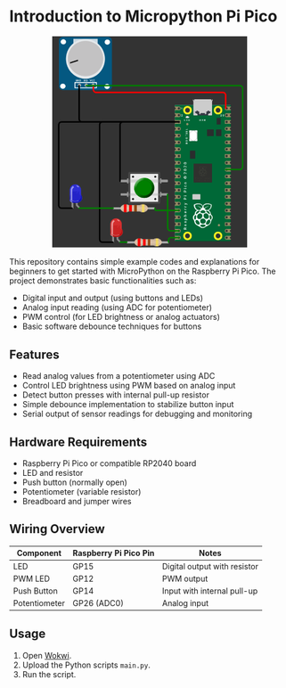 # Introduction to Micropython Pi Pico

<p align="center">
  <img src="circuit.png" alt="Circuit Diagram" width="350"/>
</p>

This repository contains simple example codes and explanations for beginners to get started with MicroPython on the Raspberry Pi Pico. The project demonstrates basic functionalities such as:

- Digital input and output (using buttons and LEDs)
- Analog input reading (using ADC for potentiometer)
- PWM control (for LED brightness or analog actuators)
- Basic software debounce techniques for buttons

## Features

- Read analog values from a potentiometer using ADC
- Control LED brightness using PWM based on analog input
- Detect button presses with internal pull-up resistor
- Simple debounce implementation to stabilize button input
- Serial output of sensor readings for debugging and monitoring

## Hardware Requirements

- Raspberry Pi Pico or compatible RP2040 board
- LED and resistor
- Push button (normally open)
- Potentiometer (variable resistor)
- Breadboard and jumper wires

## Wiring Overview

| Component    | Raspberry Pi Pico Pin | Notes                        |
|--------------|----------------------|------------------------------|
| LED          | GP15                 | Digital output with resistor |
| PWM LED      | GP12                 | PWM output                   |
| Push Button  | GP14                 | Input with internal pull-up  |
| Potentiometer| GP26 (ADC0)          | Analog input                 |

## Usage

1. Open [Wokwi](https://wokwi.com/).
2. Upload the Python scripts `main.py`.
4. Run the script.
